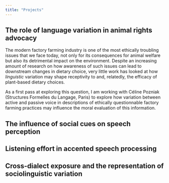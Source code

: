 ```yaml
---
title: "Projects"
---
```


## The role of language variation in animal rights advocacy

The modern factory farming industry is one of the most ethically troubling issues that we face today, not only for its consequences for animal welfare but also its detrimental impact on the environment. Despite an increasing amount of research on how awareness of such issues can lead to downstream changes in dietary choice, very little work has looked at how *linguistic* variation may shape receptivity to and, relatedly, the efficacy of plant-based dietary choices.

As a first pass at exploring this question, I am working with Céline Pozniak (Structures Formelles du Langage, Paris) to explore how variation between active and passive voice in descriptions of ethically questionnable factory farming practices may influence the moral evaluation of this information.       

## The influence of social cues on speech perception 


## Listening effort in accented speech processing


## Cross-dialect exposure and the representation of sociolinguistic variation
